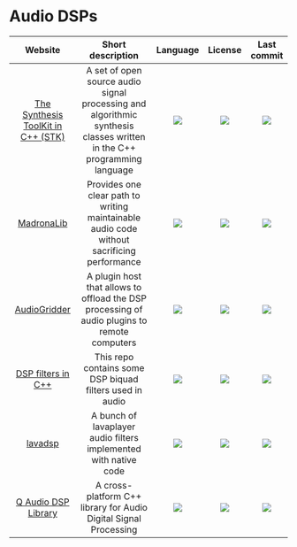 # Audio DSPs
|Website|Short description|Language|License|Last commit|
|:-:|:-:|:-:|:-:|:-:|
|[The Synthesis ToolKit in C++ (STK)](https://ccrma.stanford.edu/software/stk/)|A set of open source audio signal processing and algorithmic synthesis classes written in the C++ programming language|![](https://img.shields.io/github/languages/top/thestk/stk?color=pink&style=flat-square)|![](https://flat.badgen.net/github/license/thestk/stk?label=)|![](https://flat.badgen.net/github/last-commit/thestk/stk?label=)|
|[MadronaLib](https://github.com/madronalabs/madronalib)|Provides one clear path to writing maintainable audio code without sacrificing performance|![](https://img.shields.io/github/languages/top/madronalabs/madronalib?color=pink&style=flat-square)|![](https://flat.badgen.net/github/license/madronalabs/madronalib?label=)|![](https://flat.badgen.net/github/last-commit/madronalabs/madronalib?label=)|
|[AudioGridder](https://github.com/apohl79/audiogridder)|A plugin host that allows to offload the DSP processing of audio plugins to remote computers|![](https://img.shields.io/github/languages/top/apohl79/audiogridder?color=pink&style=flat-square)|![](https://flat.badgen.net/github/license/apohl79/audiogridder?label=)|![](https://flat.badgen.net/github/last-commit/apohl79/audiogridder?label=)|
|[DSP filters in C++](https://github.com/dimtass/DSP-Cpp-filters)|This repo contains some DSP biquad filters used in audio|![](https://img.shields.io/github/languages/top/dimtass/DSP-Cpp-filters?color=pink&style=flat-square)|![](https://flat.badgen.net/github/license/dimtass/DSP-Cpp-filters?label=)|![](https://flat.badgen.net/github/last-commit/dimtass/DSP-Cpp-filters?label=)|
|[lavadsp](https://github.com/natanbc/lavadsp)|A bunch of lavaplayer audio filters implemented with native code|![](https://img.shields.io/github/languages/top/natanbc/lavadsp?color=pink&style=flat-square)|![](https://flat.badgen.net/github/license/natanbc/lavadsp?label=)|![](https://flat.badgen.net/github/last-commit/natanbc/lavadsp?label=)|
|[Q Audio DSP Library](https://cycfi.github.io/q/)|A cross-platform C++ library for Audio Digital Signal Processing|![](https://img.shields.io/github/languages/top/cycfi/q?color=pink&style=flat-square)|![](https://flat.badgen.net/github/license/cycfi/q?label=)|![](https://flat.badgen.net/github/last-commit/cycfi/q?label=)|
